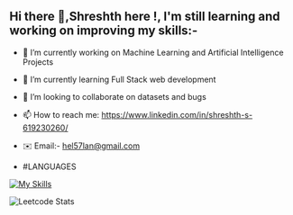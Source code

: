 ## Hi there 👋,Shreshth here !, I'm still learning and working on improving my skills:-

<!--**shreshth3142857/shreshth3142857** is a ✨ _special_ ✨ repository because its `README.md` (this file) appears on your GitHub profile.-->

- 🔭 I’m currently working on Machine Learning and Artificial Intelligence Projects                
  
- 🌱 I’m currently learning Full Stack web development                                                                 
  
- 👯 I’m looking to collaborate on datasets and bugs                                               
   
- 📫 How to reach me: https://www.linkedin.com/in/shreshth-s-619230260/                            
- ✉️ Email:- hel57lan@gmail.com

- #LANGUAGES 

[![My Skills](https://skillicons.dev/icons?i=js,html,css,bootstrap,figma,python,flask,c,cpp,linux,mysql,vscode,wordpress&perline=8)](https://skillicons.dev)


 ![Leetcode Stats](https://leetcard.jacoblin.cool/Sharma3142857?ext=heatmap)



 

 



  


